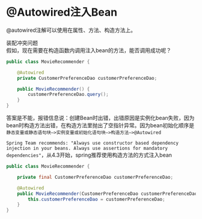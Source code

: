 @Autowired注入Bean
======
@autowired注解可以使用在属性、方法、构造方法上。

装配冲突问题  
假如，现在需要在构造函数内调用注入bean的方法，能否调用成功呢？
```java
public class MovieRecommender {

    @Autowired
    private CustomerPreferenceDao customerPreferenceDao;

    public MovieRecommender() {
        customerPreferenceDao.query();
    }
}
```
答案是不能，报错信息说：创建Bean时出错，出错原因是实例化bean失败，因为bean时构造方法出错，在构造方法里抛出了空指针异常。因为bean初始化顺序是`静态变量或静态语句块–>实例变量或初始化语句块–>构造方法–>@Autowired`

`Spring Team recommends: "Always use constructor based dependency injection in your beans. Always use assertions for mandatory dependencies"`，从4.3开始，spring推荐使用构造方法的方式注入bean
```java
public class MovieRecommender {

    private final CustomerPreferenceDao customerPreferenceDao;

    @Autowired
    public MovieRecommender(CustomerPreferenceDao customerPreferenceDao) {
        this.customerPreferenceDao = customerPreferenceDao;
    }
}
```
